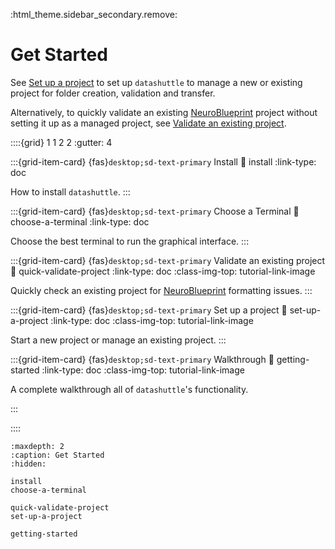 :html_theme.sidebar_secondary.remove:

# Get Started

See [Set up a project](set-up-a-project_) to set up `datashuttle` to manage a new or existing
project for folder creation, validation and transfer.

Alternatively, to quickly validate an existing [NeuroBlueprint](https://neuroblueprint.neuroinformatics.dev/latest/index.html)
project without setting it up as a managed project, see [Validate an existing project](quick-validate-projects).


::::{grid} 1 1 2 2
:gutter: 4

:::{grid-item-card} {fas}`desktop;sd-text-primary` Install
:link: install
:link-type: doc

How to install ``datashuttle``.
:::

:::{grid-item-card} {fas}`desktop;sd-text-primary` Choose a Terminal
:link: choose-a-terminal
:link-type: doc

Choose the best terminal to run the graphical interface.
:::

:::{grid-item-card} {fas}`desktop;sd-text-primary` Validate an existing project
:link: quick-validate-project
:link-type: doc
:class-img-top: tutorial-link-image

Quickly check an existing project for
[NeuroBlueprint](https://neuroblueprint.neuroinformatics.dev/latest/index.html)
formatting issues.
:::


:::{grid-item-card} {fas}`desktop;sd-text-primary` Set up a project
:link: set-up-a-project
:link-type: doc
:class-img-top: tutorial-link-image

Start a new project or manage an existing project.
:::

:::{grid-item-card} {fas}`desktop;sd-text-primary` Walkthrough
:link: getting-started
:link-type: doc
:class-img-top: tutorial-link-image

A complete walkthrough all of ``datashuttle``'s functionality.

:::

::::

```{toctree}
:maxdepth: 2
:caption: Get Started
:hidden:

install
choose-a-terminal

quick-validate-project
set-up-a-project

getting-started
```
